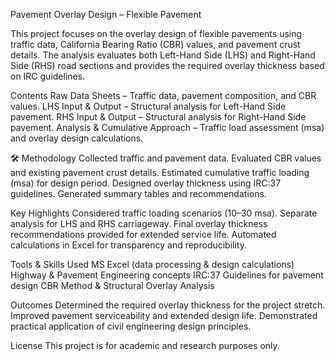 Pavement Overlay Design – Flexible Pavement

This project focuses on the overlay design of flexible pavements using traffic data, California Bearing Ratio (CBR) values, and pavement crust details. The analysis evaluates both Left-Hand Side (LHS) and Right-Hand Side (RHS) road sections and provides the required overlay thickness based on IRC guidelines.

Contents
Raw Data Sheets – Traffic data, pavement composition, and CBR values.
LHS Input & Output – Structural analysis for Left-Hand Side pavement.
RHS Input & Output – Structural analysis for Right-Hand Side pavement.
Analysis & Cumulative Approach – Traffic load assessment (msa) and overlay design calculations.

🛠️ Methodology
Collected traffic and pavement data.
Evaluated CBR values and existing pavement crust details.
Estimated cumulative traffic loading (msa) for design period.
Designed overlay thickness using IRC:37 guidelines.
Generated summary tables and recommendations.

Key Highlights
Considered traffic loading scenarios (10–30 msa).
Separate analysis for LHS and RHS carriageway.
Final overlay thickness recommendations provided for extended service life.
Automated calculations in Excel for transparency and reproducibility.

Tools & Skills Used
MS Excel (data processing & design calculations)
Highway & Pavement Engineering concepts
IRC:37 Guidelines for pavement design
CBR Method & Structural Overlay Analysis

Outcomes
Determined the required overlay thickness for the project stretch.
Improved pavement serviceability and extended design life.
Demonstrated practical application of civil engineering design principles.

License
This project is for academic and research purposes only.
